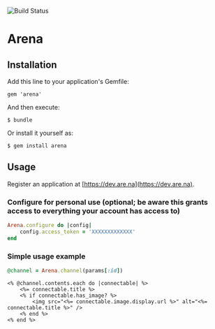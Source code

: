 ![Build Status](https://api.travis-ci.org/aredotna/arena-rb.svg?branch=master)

# Arena

## Installation

Add this line to your application's Gemfile:

    gem 'arena'

And then execute:

    $ bundle

Or install it yourself as:

    $ gem install arena

## Usage

Register an application at [https://dev.are.na](https://dev.are.na).

### Configure for personal use (optional; be aware this grants access to everything your account has access to)
```ruby
Arena.configure do |config|
    config.access_token = 'XXXXXXXXXXXXX'
end
```

### Simple usage example

```ruby
@channel = Arena.channel(params[:id])
```

```erb
<% @channel.contents.each do |connectable| %>
    <%= connectable.title %>
    <% if connectable.has_image? %>
        <img src="<%= connectable.image.display.url %>" alt="<%= connectable.title %>" />
    <% end %>
<% end %>
```
